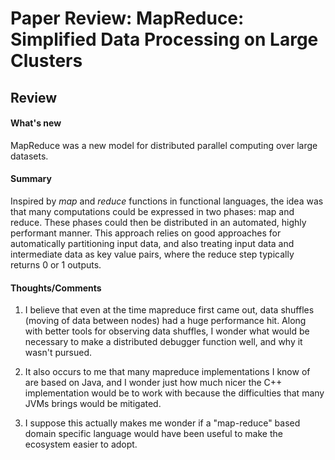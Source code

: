 # Paper Review: MapReduce: Simplified Data Processing on Large Clusters

## Review

#### What's new
MapReduce was a new model for distributed parallel computing over large
datasets.

#### Summary
Inspired by *map* and *reduce* functions in functional languages, the idea was
that many computations could be expressed in two phases: map and reduce. These
phases could then be distributed in an automated, highly performant manner.
This approach relies on good approaches for automatically partitioning input
data, and also treating input data and intermediate data as key value pairs,
where the reduce step typically returns 0 or 1 outputs.

#### Thoughts/Comments
1. I believe that even at the time mapreduce first came out, data shuffles
   (moving of data between nodes) had a huge performance hit. Along with better
   tools for observing data shuffles, I wonder what would be necessary to make
   a distributed debugger function well, and why it wasn't pursued.

2. It also occurs to me that many mapreduce implementations I know of are based
   on Java, and I wonder just how much nicer the C++ implementation would be to
   work with because the difficulties that many JVMs brings would be mitigated.

3. I suppose this actually makes me wonder if a "map-reduce" based domain
   specific language would have been useful to make the ecosystem easier to
   adopt.
